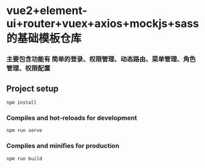 
# vue2+element-ui+router+vuex+axios+mockjs+sass 的基础模板仓库
### 主要包含功能有 简单的登录、权限管理、动态路由、菜单管理、角色管理、权限配置

## Project setup
```
npm install
```

### Compiles and hot-reloads for development
```
npm run serve
```

### Compiles and minifies for production
```
npm run build
```


